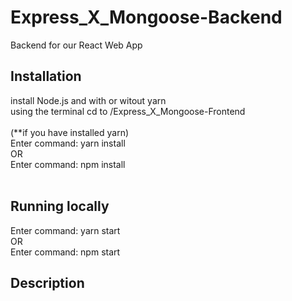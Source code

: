 # Express_X_Mongoose-Backend
Backend for our React Web App

<h2> Installation </h2>
install Node.js and with or witout yarn </br> 
using the terminal cd to /Express_X_Mongoose-Frontend </br> 
</br>
(**if you have installed yarn)</br>
Enter command: yarn install </br> 
OR </br>
Enter command: npm install </br>
</br>
<h2> Running locally </h2>
Enter command: yarn start</br>
OR </br>
Enter command: npm start </br>
<h2>Description</h2>
</br></br></br>